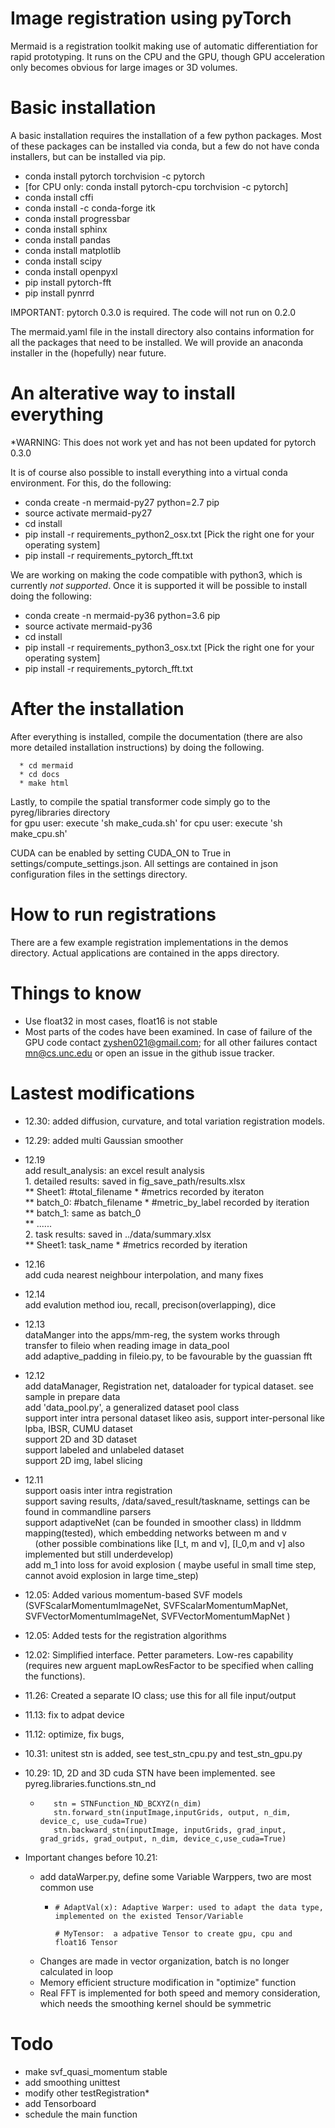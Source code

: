 # Image registration using pyTorch

Mermaid is a registration toolkit making use of automatic differentiation for rapid prototyping. It runs on the CPU and the GPU, though GPU acceleration only becomes obvious for large images or 3D volumes. 

# Basic installation

A basic installation requires the installation of a few python packages. Most of these packages can be installed via conda, but a few do not have conda installers, but can be installed via pip. 

  * conda install pytorch torchvision -c pytorch
  * [for CPU only: conda install pytorch-cpu torchvision -c pytorch]
  * conda install cffi
  * conda install -c conda-forge itk
  * conda install progressbar
  * conda install sphinx
  * conda install pandas
  * conda install matplotlib
  * conda install scipy
  * conda install openpyxl
  * pip install pytorch-fft
  * pip install pynrrd

IMPORTANT: pytorch 0.3.0 is required. The code will not run on 0.2.0

 The mermaid.yaml file in the install directory also contains information for all the packages that need to be installed. We will provide an anaconda installer in the (hopefully) near future.

# An alterative way to install everything

*WARNING: This does not work yet and has not been updated for pytorch 0.3.0

It is of course also possible to install everything into a virtual conda environment. For this, do the following:

   * conda create -n mermaid-py27 python=2.7 pip
   * source activate mermaid-py27
   * cd install
   * pip install -r requirements_python2_osx.txt  [Pick the right one for your operating system]
   * pip install -r requirements_pytorch_fft.txt

We are working on making the code compatible with python3, which is currently *not supported*. Once it is supported it will be possible to install doing the following:

   * conda create -n mermaid-py36 python=3.6 pip
   * source activate mermaid-py36
   * cd install
   * pip install -r requirements_python3_osx.txt  [Pick the right one for your operating system]
   * pip install -r requirements_pytorch_fft.txt

# After the installation

After everything is installed, compile the documentation (there are also more detailed installation instructions) by doing the following.

      * cd mermaid
      * cd docs
      * make html

Lastly, to compile the spatial transformer code simply go to the pyreg/libraries directory \
  for gpu user: execute 'sh make_cuda.sh'
  for cpu user: execute 'sh make_cpu.sh'

CUDA can be enabled by setting CUDA_ON to True in settings/compute_settings.json. All settings are contained in json configuration files in the settings directory. 

# How to run registrations

There are a few example registration implementations in the demos directory. Actual applications are contained in the apps directory.

# Things to know

* Use float32 in most cases, float16 is not stable
* Most parts of the codes have been examined. In case of failure of the GPU code contact zyshen021@gmail.com; for all other failures contact mn@cs.unc.edu or open an issue in the github issue tracker.
    
# Lastest modifications
  * 12.30: added diffusion, curvature, and total variation registration models.
  * 12.29: added multi Gaussian smoother
  * 12.19\
             add result_analysis: an excel result analysis\
             1. detailed results: saved in fig_save_path/results.xlsx\
             ** Sheet1:  #total_filename * #metrics  recorded by iteraton\
             ** batch_0: #batch_filename * #metric_by_label    recorded by iteration\
             ** batch_1: same as batch_0\
             ** ......\
             2. task results: saved in ../data/summary.xlsx\
             ** Sheet1:  task_name * #metrics  recorded by iteration




  * 12.16\
             add cuda nearest neighbour interpolation, and many fixes
  * 12.14\
             add evalution method iou, recall, precison(overlapping), dice
  * 12.13\
             dataManger into the apps/mm-reg, the system works through\
             transfer to fileio when reading image in data_pool\
             add adaptive_padding in fileio.py, to be favourable by the guassian fft
  * 12.12\
             add dataManager, Registration net, dataloader for typical dataset. see sample in prepare data\
             add 'data_pool.py', a generalized dataset pool class\
             support inter intra personal dataset likeo asis, support inter-personal like lpba, IBSR, CUMU dataset\
             support 2D and 3D dataset\
             support labeled and unlabeled dataset\
             support 2D img, label slicing
  * 12.11\
             support oasis inter intra registration\
             support saving results, /data/saved_result/taskname,  settings can be found in commandline parsers\
             support adaptiveNet (can be founded in smoother class) in llddmm mapping(tested),  which embedding networks between m and v\
             &nbsp;&nbsp;&nbsp;  (other possible combinations like [I_t, m and v], [I_0,m and v]  also implemented but still underdevelop)\
             add m_1 into loss for avoid explosion ( maybe useful in small time step, cannot avoid explosion in large time_step)

  * 12.05:   Added various momentum-based SVF models (SVFScalarMomentumImageNet, SVFScalarMomentumMapNet, SVFVectorMomentumImageNet, SVFVectorMomentumMapNet )
  * 12.05:   Added tests for the registration algorithms
  * 12.02:   Simplified interface. Petter parameters. Low-res capability (requires new arguent mapLowResFactor to be specified when calling the functions).
  * 11.26:   Created a separate IO class; use this for all file input/output
  * 11.13:   fix to adpat device
  * 11.12:   optimize, fix bugs, 
  * 10.31:   unitest stn is added, see test_stn_cpu.py and test_stn_gpu.py
  * 10.29:   1D, 2D and 3D cuda STN have been implemented. see pyreg.libraries.functions.stn_nd
    *        stn = STNFunction_ND_BCXYZ(n_dim)
             stn.forward_stn(inputImage,inputGrids, output, n_dim, device_c, use_cuda=True)
             stn.backward_stn(inputImage, inputGrids, grad_input, grad_grids, grad_output, n_dim, device_c,use_cuda=True)


  * Important changes before 10.21:
    * add dataWarper.py, define some Variable Warppers, two are most common use
      *     # AdaptVal(x): Adaptive Warper: used to adapt the data type, implemented on the existed Tensor/Variable
                
            # MyTensor:  a adpative Tensor to create gpu, cpu and float16 Tensor

    * Changes are made in vector organization, batch is no longer calculated in loop
    * Memory efficient structure modification in "optimize" function
    * Real FFT is implemented for both speed and memory consideration, which needs the smoothing kernel should be symmetric 


# Todo
  * make svf_quasi_momentum stable
  * add smoothing unittest
  * modify other testRegistration*
  * add Tensorboard
  * schedule the main function
  
